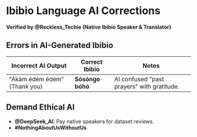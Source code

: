 # Ibibio Language AI Corrections  
**Verified by @Reckless_Techie (Native Ibibio Speaker & Translator)**  

## Errors in AI-Generated Ibibio  
| Incorrect AI Output | Correct Ibibio | Notes |  
|---------------------|----------------|-------|  
| "Akám édém édém" (Thank you) | **Sósóngo bóhó** | AI confused "past prayers" with gratitude. |  

## Demand Ethical AI  
- **@DeepSeek_AI**: Pay native speakers for dataset reviews.  
- **#NothingAboutUsWithoutUs**  
